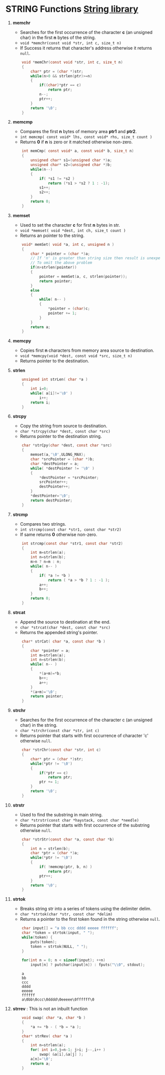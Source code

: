 # STRING Functions [String library](https://en.cppreference.com/w/c/string)
1. **memchr**
    - Searches for the first occurrence of the character **c** (an unsigned char) in the first **n** bytes of the string.
    - `void *memchr(const void *str, int c, size_t n)`
    - If Success it returns that character's address otherwise it returns `null`.
    ```c
        void *memChr(const void *str, int c, size_t n)
        {
            char* ptr = (char *)str;
            while(n>0 && strlen(ptr)>=n)
            {
                if((char)*ptr == c)
                    return ptr;
                n--;
                ptr++;
            }
            return '\0';
        }
    ```

2. **memcmp**
    - Compares the first **n** bytes of memory area **ptr1** and **ptr2**.
    - `int memcmp( const void* lhs, const void* rhs, size_t count )`
    - Returns **0** if **n** is zero or it matched otherwise non-zero.
    ```c
        int memCmp( const void* a, const void* b, size_t n)
        {
            unsigned char* s1=(unsigned char *)a;
            unsigned char* s2=(unsigned char *)b;
            while(n--)
            {
                if( *s1 != *s2 )
                    return (*s1 > *s2 ? 1 : -1);
                s1++;
                s2++;
            }
            return 0;
        }
    ```

3. **memset**
    - Used to set the character **c** for first **n** bytes in str.
    - `void *memset( void *dest, int ch, size_t count )`
    - Returns an pointer to the string.
    ```c
        void* memSet( void *a, int c, unsigned n )
        {
            char * pointer = (char *)a;
            // If 'n' is greater than string size then result is unexpected
            // To omit the above problem
            if(n>strlen(pointer))
            {
                pointer = memSet(a, c, strlen(pointer));
                return pointer;
            }
            else
            {
                while( n-- )
                {
                    *pointer = (char)c;
                    pointer += 1;
                }
            }
            return a;
        }
    ```

4. **memcpy**
    - Copies first **n** characters from memory area source to destination.
    - `void *memcpy(void *dest, const void *src, size_t n)`
    - Returns pointer to the destination.

5. **strlen**
    ```c
        unsigned int strLen( char *a )
        {
            int i=0;
            while( a[i]!='\0' )
                i++;
            return i;
        }
    ```
    
6. **strcpy**
    - Copy the string from source to destination.
    - `char *strcpy(char *dest, const char *src)`
    - Returns pointer to the destination string.
    ```c
        char *strCpy(char *dest, const char *src)
        {
            memset(a,'\0',ULONG_MAX);
            char *srcPointer = (char *)b;
            char *destPointer = a;
            while( *destPointer != '\0' )
            {
                *destPointer = *srcPointer;
                srcPointer++;
                destPointer++;
            }
            *destPointer='\0';
            return destPointer;
        }
    ```

7. **strcmp**
    - Compares two strings.
    - `int strcmp(const char *str1, const char *str2)`
    - If same returns **0** otherwise non-zero.
    ```c
        int strcmp(const char *str1, const char *str2)
        {
            int m=strlen(a);
            int n=strlen(b);
            m>n ? n=m : n;
            while( n-- )
            {
                if( *a != *b )
                    return ( *a > *b ? 1 : -1 );
                a++;
                b++;
            }
            return 0;
        }
    ```
    
8. **strcat**
    - Append the source to destination at the end.
    - `char *strcat(char *dest, const char *src)`
    - Returns the appended string's pointer.
    ```c
        char* strCat( char *a, const char *b )
        {
            char *pointer = a;
            int m=strlen(a);
            int n=strlen(b);
            while( n-- )
            {
                *(a+m)=*b;
                b++;
                a++;
            }
            *(a+m)='\0';
            return pointer;
        }
    ```
    
9. **strchr**
    - Searches for the first occurrence of the character c (an unsigned char) in the string.
    - `char *strchr(const char *str, int c)`
    - Returns pointer that starts with first occurrence of character 'c' otherwise `null`.
    ```c
        char *strChr(const char *str, int c)
        {
            char* ptr = (char *)str;
            while(*ptr != '\0')
            {
                if(*ptr == c)
                    return ptr;
                ptr += 1;
            }
            return '\0';
        }
    ```
    
10. **strstr**
    - Used to find the substring in main string.
    - `char *strstr(const char *haystack, const char *needle)`
    - Returns pointer that starts with first occurrence of the substring otherwise `null`.
    ```c
        char *strStr(const char *a, const char *b)
        {
            int n = strlen(b);
            char *ptr = (char *)a;
            while(*ptr != '\0')
            {
                if( !memcmp(ptr, b, n) )
                    return ptr;
                ptr++;
            }
            return '\0';
        }
    ```
    
11. **strtok**
    - Breaks string str into a series of tokens using the delimiter delim.
    - `char *strtok(char *str, const char *delim)`
    - Returns a pointer to the first token found in the string otherwise `null`.
    ```c
        char input[] = "a bb ccc dddd eeeee ffffff";
        char *token = strtok(input, " ");
        while(token) {
            puts(token);
            token = strtok(NULL, " ");
        }
     
        for(int n = 0; n < sizeof(input); ++n)
            input[n] ? putchar(input[n]) : fputs("\\0", stdout);
    ```
    
    ```
        a
        bb
        ccc
        dddd
        eeeee
        ffffff
        a\0bb\0ccc\0dddd\0eeeee\0ffffff\0
    ```
    
12. **strrev** : This is not an inbuilt function
    ```c
        void swap( char *a, char *b )
        {
            *a += *b - ( *b = *a );
        }
        char* strRev( char *a )
        {
            int n=strlen(a);
            for( int i=0,j=n-1; j>i; j--,i++ )
                swap( &a[i],&a[j] );
            a[n]='\0';
            return a;
        }
    ```